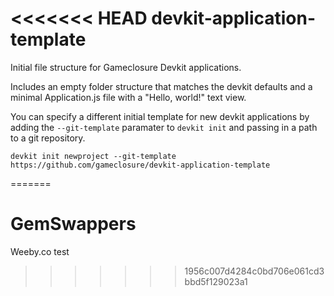 <<<<<<< HEAD
devkit-application-template
===========================

Initial file structure for Gameclosure Devkit applications.

Includes an empty folder structure that matches the devkit defaults
and a minimal Application.js file with a "Hello, world!" text view.


You can specify a different initial template for new devkit applications
by adding the `--git-template` paramater to `devkit init` and passing in
a path to a git repository.

~~~
devkit init newproject --git-template https://github.com/gameclosure/devkit-application-template
~~~
=======
# GemSwappers
Weeby.co test
>>>>>>> 1956c007d4284c0bd706e061cd3bbd5f129023a1
